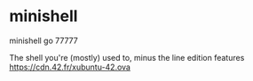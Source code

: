 # minishell
minishell go 77777

The shell you're (mostly) used to, minus the line edition features
https://cdn.42.fr/xubuntu-42.ova
